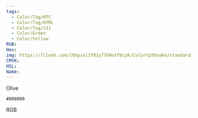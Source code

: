 ```yaml
---
tags:
  - Color/Tag/NTC
  - Color/Tag/HTML
  - Color/Tag/x11
  - Color/Green
  - Color/Yellow
RGB: 
Hex: 
img: https://filedn.com/l0hpzxl1f01yT7GHxtF8cyk/Color%20Snake/standard_csv_to_svg//808000.svg
CMYK: 
HSL: 
Name:
---
```

Olive
```palette
#808000
```
RGB

